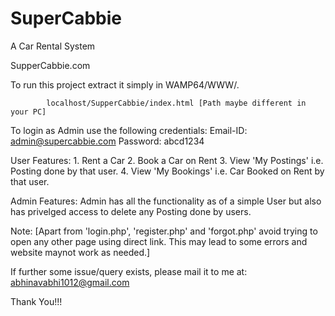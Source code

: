 # SuperCabbie
A Car Rental System

SupperCabbie.com

To run this project extract it simply in WAMP64/WWW/.



			localhost/SupperCabbie/index.html [Path maybe different in your PC]
			

To login as Admin use the following credentials:
		Email-ID: admin@supercabbie.com
		Password: abcd1234
		

User Features:
	1. Rent a Car
	2. Book a Car on Rent
	3. View 'My Postings' i.e. Posting done by that user.
	4. View 'My Bookings' i.e. Car Booked on Rent by that user.
	
Admin Features:
	Admin has all the functionality as of a simple User but also has privelged access to delete any Posting done by users.
	

Note:
[Apart from 'login.php', 'register.php' and 'forgot.php' avoid trying to open any other page using direct link.
This may lead to some errors and website maynot work as needed.]



If further some issue/query exists, please mail it to me at:
				abhinavabhi1012@gmail.com
				
				
Thank You!!!
